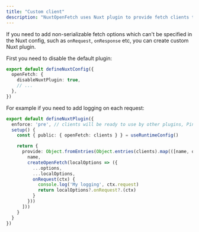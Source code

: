 ```yaml
---
title: "Custom client"
description: "NuxtOpenFetch uses Nuxt plugin to provide fetch clients to the app"
---
```


If you need to add non-serializable fetch options which can't be specified in the Nuxt config, such as `onRequest`, `onResponse` etc, you can create custom Nuxt plugin.

First you need to disable the default plugin:
```ts twoslash
export default defineNuxtConfig({
  openFetch: {
    disableNuxtPlugin: true,
    // ...
  },
})
```

For example if you need to add logging on each request:
```ts twoslash
export default defineNuxtPlugin({
  enforce: 'pre', // clients will be ready to use by other plugins, Pinia stores etc.
  setup() {
    const { public: { openFetch: clients } } = useRuntimeConfig()

    return {
      provide: Object.fromEntries(Object.entries(clients).map(([name, options]) => [
        name,
        createOpenFetch(localOptions => ({
          ...options,
          ...localOptions,
          onRequest(ctx) {
            console.log('My logging', ctx.request)
            return localOptions?.onRequest?.(ctx)
          }
        }))
      ]))
    }
  }
})
```
